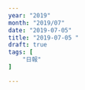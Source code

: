 ```yaml
---
year: "2019"
month: "2019/07"
date: "2019-07-05"
title: "2019-07-05 "
draft: true
tags: [
    "日報"
]

---
```



